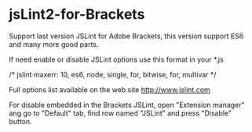 # jsLint2-for-Brackets
Support last version JSLint for Adobe Brackets, this version support ES6 and many more good parts.

If need enable or disable JSLint options use this format in your *.js 

/*
jslint maxerr: 10, es6, node, single, for, bitwise, for, multivar
*/

Full options list available on the web site http://www.jslint.com

For disable embedded in the Brackets JSLint, open "Extension manager" ang go to "Default" tab, find row named "JSLint" and press "Disable" button.
